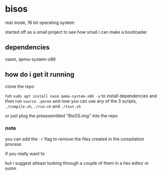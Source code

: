 # bisos
real mode, 16 bit operating system

started off as a small project to see how small i can make a bootloader

## dependencies
nasm, qemu-system-x86

## how do i get it running
clone the repo

run `sudo apt install nasm qemu-system-x86 -y` to install dependencies and then run `source .perms` and now you can use any of the 3 scripts, `./compile.sh`, `./run.sh` and `./test.sh`

or just plug the preassembled "BisOS.img" into the repo

### note
you can add the `-r` flag to remove the files created in the compilation process

if you really want to

but i suggest atleast looking through a couple of them in a hex editor or sumn
